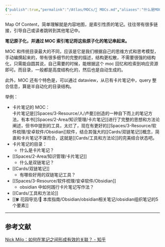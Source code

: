 ```yaml
---
{"publish":true,"permalink":"/Atlas/MOCs/∑ MOCs.md","aliases":"什么是MOC笔记组织法 索引笔记 Map Of Content","title":"MOC","created":"2022-06-09","modified":"2025-07-12","cssclasses":""}
---
```



Map Of Content，简单理解就是内容地图，是索引性质的笔记。往往带有很多链接，引导自己或读者跳转到其他笔记中。

**笔记原子化，并通过 MOC 索引笔记将这些原子化的笔记串起来。**

MOC 和传统目录最大的不同，应该是它是我们根据自己的思维方式和思考模型，手动编撰起来的，带有很多细节的完整的描述，结构更松散，不需要很强的结构化，只需能自圆其说，自己需要的时候，能根据这个 moc 回忆和检索到响应资源即可。而目录，一般都是高度结构化的，然后也是自动生成的。

此外，MOC 还有个特色是，可以通过 dataview，从已有卡片笔记中，query 整合信息，算是半自动化的目录结构。

举例：

- 卡片笔记的 MOC：  
	卡片笔记是[[Spaces/3-Resource/人/卢曼]]创造的一种自下而上的笔记方法，有本书[[Spaces/2-Area/知识管理/卡片笔记]]进行了完整的思想和方法论阐述，但书中提到的工具，太烂了，现在有更好的[[Spaces/3-Resource/软件梳理/安卓软件/Obsidian]]软件，结合其强大的[[Cards/双链笔记]]概念，简直和卡片笔记不谋而合，这就是[[Cards/工具和方法论]]的完美结合状态吧。
- 卡片笔记的目录：  
	- 什么是卡片笔记？  
- [[Spaces/2-Area/知识管理/卡片笔记]]  
	- 什么是双链笔记？  
- [[Cards/双链笔记]]  
	- 有哪些好用的双链笔记工具？  
- [[Spaces/3-Resource/软件梳理/安卓软件/Obsidian]]  
	- obsidian 中如何践行卡片笔记写作法？  
- [[Cards/工具和方法论]]  
- [[🍀 花园导览/🧰 本库指南/Obsidian/obsidian相关笔记/obsidian组织笔记的5个要素]]

---

## 参考文献

[Nick Milo：如何在笔记之间形成有效的关联？ - 知乎](https://zhuanlan.zhihu.com/p/373862260?utm_id=0)
